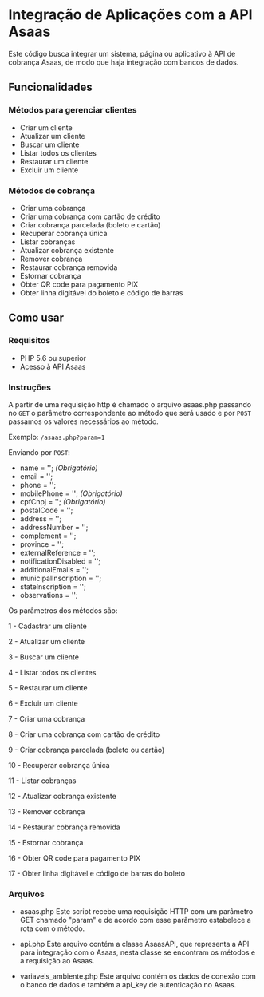 
# Integração de Aplicações com a API Asaas

Este código busca integrar um sistema, página ou aplicativo à API de cobrança Asaas, de modo que haja integração com bancos de dados.

## Funcionalidades
### Métodos para gerenciar clientes

- Criar um cliente
- Atualizar um cliente
- Buscar um cliente
- Listar todos os clientes
- Restaurar um cliente
- Excluir um cliente

### Métodos de cobrança
- Criar uma cobrança
- Criar uma cobrança com cartão de crédito
- Criar cobrança parcelada (boleto e cartão)
- Recuperar cobrança única
- Listar cobranças
- Atualizar cobrança existente
- Remover cobrança
- Restaurar cobrança removida
- Estornar cobrança
- Obter QR code para pagamento PIX
- Obter linha digitável do boleto e código de barras



## Como usar
### Requisitos

- PHP 5.6 ou superior
- Acesso à API Asaas

### Instruções

A partir de uma requisição http é chamado o arquivo asaas.php passando no `GET` o parâmetro correspondente ao método que será usado e por `POST` passamos os valores necessários ao método. 

Exemplo: `/asaas.php?param=1`

Enviando por `POST`:
- name = ''; *(Obrigatório)*
- email = '';
- phone = '';
- mobilePhone = ''; *(Obrigatório)*
- cpfCnpj = ''; *(Obrigatório)*
- postalCode = '';
- address = '';
- addressNumber = '';
- complement = '';
- province = '';
- externalReference = '';
- notificationDisabled = '';
- additionalEmails = '';
- municipalInscription = '';
- stateInscription = '';
- observations = '';

Os parâmetros dos métodos são:

1 - Cadastrar um cliente

2 - Atualizar um cliente

3 - Buscar um cliente

4 - Listar todos os clientes

5 - Restaurar um cliente

6 - Excluir um cliente

7 - Criar uma cobrança

8 - Criar uma cobrança com cartão de crédito

9 - Criar cobrança parcelada (boleto ou cartão)

10 - Recuperar cobrança única

11 - Listar cobranças

12 - Atualizar cobrança existente

13 - Remover cobrança

14 - Restaurar cobrança removida

15 - Estornar cobrança

16 - Obter QR code para pagamento PIX

17 - Obter linha digitável e código de barras do boleto

### Arquivos
- asaas.php
Este script recebe uma requisição HTTP com um parâmetro GET chamado "param" e de acordo com esse parâmetro estabelece a rota com o método.

- api.php
Este arquivo contém a classe AsaasAPI, que representa a API para integração com o Asaas, nesta classe se encontram os métodos e a requisição ao Asaas.

- variaveis_ambiente.php
Este arquivo contém os dados de conexão com o banco de dados e também a api_key de autenticação no Asaas.


